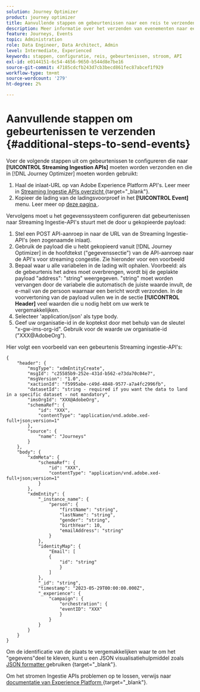 ```yaml
---
solution: Journey Optimizer
product: journey optimizer
title: Aanvullende stappen om gebeurtenissen naar een reis te verzenden
description: Meer informatie over het verzenden van evenementen naar een reis
feature: Journeys, Events
topic: Administration
role: Data Engineer, Data Architect, Admin
level: Intermediate, Experienced
keywords: stappen, configuratie, reis, gebeurtenissen, stroom, API
exl-id: e0144151-6c54-4656-9650-b544d8e7be16
source-git-commit: 47185cdcfb243d7cb3becd861fec87abcef1f929
workflow-type: tm+mt
source-wordcount: '279'
ht-degree: 2%

---
```


# Aanvullende stappen om gebeurtenissen te verzenden {#additional-steps-to-send-events}

Voer de volgende stappen uit om gebeurtenissen te configureren die naar **[!UICONTROL Streaming Ingestion APIs]** moeten worden verzonden en die in [!DNL Journey Optimizer] moeten worden gebruikt:

1. Haal de inlaat-URL op van Adobe Experience Platform API&#39;s. Leer meer in [ Streaming Ingestie APIs overzicht ](https://experienceleague.adobe.com/docs/experience-platform/ingestion/streaming/overview.html?lang=nl) {target="_blank"}.
1. Kopieer de lading van de ladingsvoorproef in het **[!UICONTROL Event]** menu. Leer meer op [ deze pagina ](../event/about-creating.md#define-the-payload-fields).

Vervolgens moet u het gegevenssysteem configureren dat gebeurtenissen naar Streaming Ingestie-API&#39;s stuurt met de door u gekopieerde payload:

1. Stel een POST API-aanroep in naar de URL van de Streaming Ingestie-API&#39;s (een zogenaamde inlaat).
1. Gebruik de payload die u hebt gekopieerd vanuit [!DNL Journey Optimizer] in de hoofdtekst (&quot;gegevenssectie&quot;) van de API-aanroep naar de API&#39;s voor streaming congestie. Zie hieronder voor een voorbeeld
1. Bepaal waar u alle variabelen in de lading wilt ophalen. Voorbeeld: als de gebeurtenis het adres moet overbrengen, wordt bij de geplakte payload &quot;address&quot;: &quot;string&quot; weergegeven. &quot;string&quot; moet worden vervangen door de variabele die automatisch de juiste waarde invult, de e-mail van de persoon waarnaar een bericht wordt verzonden. In de voorvertoning van de payload vullen we in de sectie **[!UICONTROL Header]** veel waarden die u nodig hebt om uw werk te vergemakkelijken.
1. Selecteer &#39;application/json&#39; als type body.
1. Geef uw organisatie-id in de koptekst door met behulp van de sleutel &quot;x-gw-ims-org-id&quot;. Gebruik voor de waarde uw organisatie-id (&quot;XXX@AdobeOrg&quot;).

Hier volgt een voorbeeld van een gebeurtenis Streaming ingestie-API&#39;s:

```
{
    "header": {
        "msgType": "xdmEntityCreate",
        "msgId": "c25585b9-252e-431d-b562-e73da70c04e7",
        "msgVersion": "1.0",
        "xactionId": "f5995abe-c49d-4848-9577-a7a4fc2996fb",
        "datasetId": "string - required if you want the data to land in a specific dataset - not mandatory",
        "imsOrgId": "XXX@AdobeOrg",
        "schemaRef": {
            "id": "XXX",
            "contentType": "application/vnd.adobe.xed-full+json;version=1"
        },
        "source": {
            "name": "Journeys"
        }
    },
    "body": {
        "xdmMeta": {
            "schemaRef": {
                "id": "XXX",
                "contentType": "application/vnd.adobe.xed-full+json;version=1"
            }
        },
        "xdmEntity": {
            "_instance_name": {
                "person": {
                    "firstName": "string",
                    "lastName": "string",
                    "gender": "string",
                    "birthYear": 10,
                    "emailAddress": "string"
                }
            },
            "identityMap": {
                "Email": [
                {
                    "id": "string"
                    }
                ]
            },
            "_id": "string",
            "timestamp": "2023-05-29T00:00:00.000Z",
            "_experience": {
                "campaign": {
                    "orchestration": {
                    "eventID": "XXX"
                    }
                }
            }
        }
    }
}
```

Om de identificatie van de plaats te vergemakkelijken waar te om het &quot;gegevens&quot;deel te kleven, kunt u een JSON visualisatiehulpmiddel zoals [ JSON formatter ](https://jsonformatter.curiousconcept.com) gebruiken {target="_blank"}.

Om het stromen Ingestie APIs problemen op te lossen, verwijs naar [ documentatie van Experience Platform ](https://experienceleague.adobe.com/docs/experience-platform/ingestion/streaming/troubleshooting.html) {target="_blank"}.
